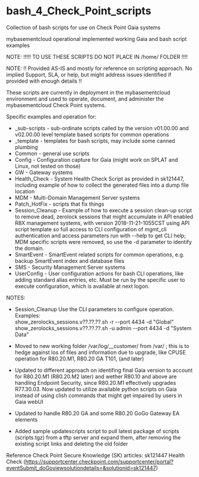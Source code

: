 # bash_4_Check_Point_scripts
Collection of bash scripts for use on Check Point Gaia systems

mybasementcloud operational implemented working Gaia and bash script examples

NOTE:  !!!!! TO USE THESE SCRIPTS DO NOT PLACE IN /home/<user> FOLDER !!!!

NOTE:  !! Provided AS-IS and mostly for reference on scripting approach.  No implied Support, SLA, or help, but might address issues identified if provided with enough details !!

These scripts are currently in deployment in the mybasementcloud environment and used to operate, document, and administer the mybasementcloud Check Point systems.

Specific examples and operation for:
- _sub-scripts - sub-ordinate scripts called by the version v01.00.00 and v02.00.00 level template based scripts for common operations
- _template - templates for bash scripts, may include some canned plumbing
- Common - general use scripts
- Config - Configuration capture for Gaia (might work on SPLAT and Linux, not tested on those)
- GW - Gateway systems
- Health_Check - System Health Check Script as provided in sk121447, including example of how to collect the generated files into a dump file location
- MDM - Multi-Domain Management Server systems
- Patch_HotFix - scripts that fix things
- Session_Cleanup - Example of how to execute a session clean-up script to remove dead, zerolock sessions that might accumulate in API enabled R8X management systems, with version 2018-11-21-1055CST using API script template so full access to CLI configuration of mgmt_cli authentication and access parameters run with --help to get CLI help; MDM specific scripts were removed, so use the -d <domain> parameter to identify the domain.
- SmartEvent - SmartEvent related scripts for common operations, e.g. backup SmartEvent index and database files
- SMS - Security Management Server systems
- UserConfig - User configuration actions for bash CLI operations, like adding standard alias entries, etc.  Must be run by the specific user to execute configuration, which is available at next logon.

NOTES:
- Session_Cleanup 
  Use the CLI parameters to configure operation.
  Examples:  
    show_zerolocks_sessions.v??.??.??.sh -r --port 4434 -d "Global"
    show_zerolocks_sessions.v??.??.??.sh -u admin --port 4434 -d "System Data"

- Moved to new working folder /var/log/__customer/ from /var/ ; this is to hedge against los of files and information due to upgrade, like CPUSE operation for R80.20.M1, R80.20 GA T101, (and later)
- Updated to different approach on identifing final Gaia version to account for R80.20.M1 (R80.20.M2 later) and wether R80.10 and above are handling Endpoint Security, since R80.20.M1 effectively upgrades R77.30.03.  Now updated to utilize available python scripts on Gaia instead of using clish commands that might get impaired by users in Gaia webUI
- Updated to handle R80.20 GA and some R80.20 GoGo Gateway EA elements
- Added sample updatescripts script to pull latest package of scripts (scripts.tgz) from a tftp server and expand them, after removing the existing script links and deleting the old folder


Reference Check Point Secure Knowledge (SK) articles:
sk121447 Health Check (https://supportcenter.checkpoint.com/supportcenter/portal?eventSubmit_doGoviewsolutiondetails=&solutionid=sk121447)
